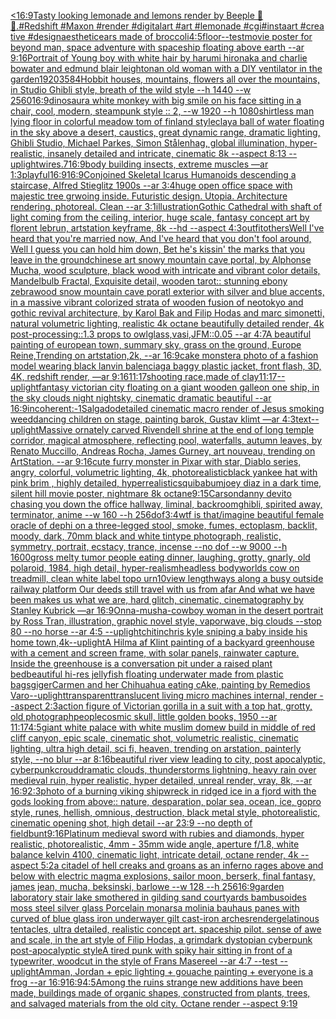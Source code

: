 [<16:9](https://www.ebank.nz/aiartgenerator?category=%3C16%3A9)[Tasty looking lemonade and lemons render by Beeple 🍋 🍹.#Redshift #Maxon #render #digitalart #art #lemonade #cgi#instaart #creative #design](https://www.ebank.nz/aiartgenerator?category=Tasty%2520looking%2520lemonade%2520and%2520lemons%2520render%2520by%C2%A0Beeple%C2%A0%F0%9F%8D%8B%2520%F0%9F%8D%B9.%23Redshift%C2%A0%23Maxon%C2%A0%23render%C2%A0%23digitalart%C2%A0%23art%C2%A0%23lemonade%C2%A0%23cgi%23instaart%C2%A0%23creative%C2%A0%23design)[aesthetic](https://www.ebank.nz/aiartgenerator?category=aesthetic)[ears made of broccoli](https://www.ebank.nz/aiartgenerator?category=ears%2520made%2520of%2520broccoli)[4:5](https://www.ebank.nz/aiartgenerator?category=4%3A5)[floor](https://www.ebank.nz/aiartgenerator?category=floor)[--test](https://www.ebank.nz/aiartgenerator?category=--test)[movie poster for beyond man, space adventure with spaceship floating above earth --ar 9:16](https://www.ebank.nz/aiartgenerator?category=movie%2520poster%2520for%2520beyond%2520man%2C%2520space%2520adventure%2520with%2520spaceship%2520floating%2520above%2520earth%2520--ar%25209%3A16)[Portrait of Young boy with white hair by harumi hironaka and charlie bowater and edmund blair leighton](https://www.ebank.nz/aiartgenerator?category=Portrait%2520of%2520Young%2520boy%2520with%2520white%2520hair%2520by%2520harumi%2520hironaka%2520and%2520charlie%2520bowater%2520and%2520edmund%2520blair%2520leighton)[an old woman with a DIY ventilator in the garden](https://www.ebank.nz/aiartgenerator?category=an%2520old%2520woman%2520with%2520a%2520DIY%2520ventilator%2520in%2520the%2520garden)[1920](https://www.ebank.nz/aiartgenerator?category=1920)[3584](https://www.ebank.nz/aiartgenerator?category=3584)[Hobbit houses, mountains, flowers all over the mountains,  in Studio Ghibli style, breath of the wild style  --h 1440  --w 2560](https://www.ebank.nz/aiartgenerator?category=Hobbit%2520houses%2C%2520mountains%2C%2520flowers%2520all%2520over%2520the%2520mountains%2C%2520%2520in%2520Studio%2520Ghibli%2520style%2C%2520breath%2520of%2520the%2520wild%2520style%2520%2520--h%25201440%2520%2520--w%25202560)[16:9](https://www.ebank.nz/aiartgenerator?category=16%3A9)[dinosaur](https://www.ebank.nz/aiartgenerator?category=dinosaur)[a white monkey with big smile on his face sitting in a chair, cool, modern, steampunk style :: 2, --w 1920 --h 1080](https://www.ebank.nz/aiartgenerator?category=a%2520white%2520monkey%2520with%2520big%2520smile%2520on%2520his%2520face%2520sitting%2520in%2520a%2520chair%2C%2520cool%2C%2520modern%2C%2520steampunk%2520style%2520%3A%3A%25202%2C%2520--w%25201920%2520--h%25201080)[shirtless man lying floor in colorful meadow tom of finland style](https://www.ebank.nz/aiartgenerator?category=shirtless%2520man%2520lying%2520floor%2520in%2520colorful%2520meadow%2520tom%2520of%2520finland%2520style)[clay](https://www.ebank.nz/aiartgenerator?category=clay)[a ball of water floating in the sky above a desert, caustics, great dynamic range, dramatic lighting, Ghibli Studio, Michael Parkes, Simon Stålenhag, global illumination, hyper-realistic, insanely detailed and intricate, cinematic 8k --aspect 8:13 --uplight](https://www.ebank.nz/aiartgenerator?category=a%2520ball%2520of%2520water%2520floating%2520in%2520the%2520sky%2520above%2520a%2520desert%2C%2520caustics%2C%2520great%2520dynamic%2520range%2C%2520dramatic%2520lighting%2C%2520Ghibli%2520Studio%2C%2520Michael%2520Parkes%2C%2520Simon%2520St%C3%A5lenhag%2C%2520global%2520illumination%2C%2520hyper-realistic%2C%2520insanely%2520detailed%2520and%2520intricate%2C%2520cinematic%25208k%2520--aspect%25208%3A13%2520--uplight)[wires](https://www.ebank.nz/aiartgenerator?category=wires)[.7](https://www.ebank.nz/aiartgenerator?category=.7)[16:9](https://www.ebank.nz/aiartgenerator?category=16%3A9)[body building insects, extreme muscles —ar 1:3](https://www.ebank.nz/aiartgenerator?category=body%2520building%2520insects%2C%2520extreme%2520muscles%2520%E2%80%94ar%25201%3A3)[playful](https://www.ebank.nz/aiartgenerator?category=playful)[16:9](https://www.ebank.nz/aiartgenerator?category=16%3A9)[16:9](https://www.ebank.nz/aiartgenerator?category=16%3A9)[Conjoined Skeletal Icarus Humanoids descending a staircase, Alfred Stieglitz 1900s --ar 3:4](https://www.ebank.nz/aiartgenerator?category=Conjoined%2520Skeletal%2520Icarus%2520Humanoids%2520descending%2520a%2520staircase%2C%2520Alfred%2520Stieglitz%25201900s%2520--ar%25203%3A4)[huge open office space with majestic tree grwoing inside. Futuristic design. Utopia. Architecture rendering. photoreal. Clean --ar 3:1](https://www.ebank.nz/aiartgenerator?category=huge%2520open%2520office%2520space%2520with%2520majestic%2520tree%2520grwoing%2520inside.%2520Futuristic%2520design.%2520Utopia.%2520Architecture%2520rendering.%2520photoreal.%2520Clean%2520--ar%25203%3A1)[illustration](https://www.ebank.nz/aiartgenerator?category=illustration)[Gothic Cathedral  with shaft of light coming from the ceiling, interior, huge scale, fantasy concept art by florent lebrun, artstation keyframe, 8k --hd --aspect 4:3](https://www.ebank.nz/aiartgenerator?category=Gothic%2520Cathedral%2520%2520with%2520shaft%2520of%2520light%2520coming%2520from%2520the%2520ceiling%2C%2520interior%2C%2520huge%2520scale%2C%2520fantasy%2520concept%2520art%2520by%2520florent%2520lebrun%2C%2520artstation%2520keyframe%2C%25208k%2520--hd%2520--aspect%25204%3A3)[outfit](https://www.ebank.nz/aiartgenerator?category=outfit)[others](https://www.ebank.nz/aiartgenerator?category=others)[Well I've heard that you're married now, And I've heard that you don't fool around, Well I guess you can hold him down, Bet he's kissin' the marks that you leave in the ground](https://www.ebank.nz/aiartgenerator?category=Well%2520I%27ve%2520heard%2520that%2520you%27re%2520married%2520now%2C%2520And%2520I%27ve%2520heard%2520that%2520you%2520don%27t%2520fool%2520around%2C%2520Well%2520I%2520guess%2520you%2520can%2520hold%2520him%2520down%2C%2520Bet%2520he%27s%2520kissin%27%2520the%2520marks%2520that%2520you%2520leave%2520in%2520the%2520ground)[chinese art snowy mountain cave portal, by Alphonse Mucha, wood sculpture, black wood with intricate and vibrant color details, Mandelbulb Fractal, Exquisite detail, wooden tarot:: stunning ebony zebrawood snow mountain cave poratl exterior with silver and blue accents, in a massive vibrant colorized strata of wooden fusion of neotokyo and gothic revival architecture, by Karol Bak and Filip Hodas and marc simonetti, natural volumetric lighting, realistic 4k octane beautifully detailed render, 4k post-processing::1.3 props to owlglass,vasi,JFM::0.05 --ar 4:7](https://www.ebank.nz/aiartgenerator?category=chinese%2520art%2520snowy%2520mountain%2520cave%2520portal%2C%2520by%2520Alphonse%2520Mucha%2C%2520wood%2520sculpture%2C%2520black%2520wood%2520with%2520intricate%2520and%2520vibrant%2520color%2520details%2C%2520Mandelbulb%2520Fractal%2C%2520Exquisite%2520detail%2C%2520wooden%2520tarot%3A%3A%2520stunning%2520ebony%2520zebrawood%2520snow%2520mountain%2520cave%2520poratl%2520exterior%2520with%2520silver%2520and%2520blue%2520accents%2C%2520in%2520a%2520massive%2520vibrant%2520colorized%2520strata%2520of%2520wooden%2520fusion%2520of%2520neotokyo%2520and%2520gothic%2520revival%2520architecture%2C%2520by%2520Karol%2520Bak%2520and%2520Filip%2520Hodas%2520and%2520marc%2520simonetti%2C%2520natural%2520volumetric%2520lighting%2C%2520realistic%25204k%2520octane%2520beautifully%2520detailed%2520render%2C%25204k%2520post-processing%3A%3A1.3%2520props%2520to%2520owlglass%2Cvasi%2CJFM%3A%3A0.05%2520--ar%25204%3A7)[A beautiful painting of  european town,  summary sky, grass on the ground, Europe Reine,Trending on artstation,2k, --ar 16:9](https://www.ebank.nz/aiartgenerator?category=A%2520beautiful%2520painting%2520of%2520%2520european%2520town%2C%2520%2520summary%2520sky%2C%2520grass%2520on%2520the%2520ground%2C%2520Europe%2520Reine%2CTrending%2520on%2520artstation%2C2k%2C%2520--ar%252016%3A9)[cake monster](https://www.ebank.nz/aiartgenerator?category=cake%2520monster)[a photo of a fashion model wearing black lanvin balenciaga baggy plastic jacket, front flash, 3D, 4K, redshift render, —ar 9:16](https://www.ebank.nz/aiartgenerator?category=a%2520photo%2520of%2520a%2520fashion%2520model%2520wearing%2520black%2520lanvin%2520balenciaga%2520baggy%2520plastic%2520jacket%2C%2520front%2520flash%2C%25203D%2C%25204K%2C%2520redshift%2520render%2C%2520%E2%80%94ar%25209%3A16)[11:17](https://www.ebank.nz/aiartgenerator?category=11%3A17)[shooting race,made of clay](https://www.ebank.nz/aiartgenerator?category=shooting%2520race%2Cmade%2520of%2520clay)[11:17](https://www.ebank.nz/aiartgenerator?category=11%3A17)[--uplight](https://www.ebank.nz/aiartgenerator?category=--uplight)[fantasy victorian city floating on a giant wooden galleon one ship, in the sky clouds night nightsky, cinematic dramatic beautiful --ar 16:9](https://www.ebank.nz/aiartgenerator?category=fantasy%2520victorian%2520city%2520floating%2520on%2520a%2520giant%2520wooden%2520galleon%2520one%2520ship%2C%2520in%2520the%2520sky%2520clouds%2520night%2520nightsky%2C%2520cinematic%2520dramatic%2520beautiful%2520--ar%252016%3A9)[incoherent:-1](https://www.ebank.nz/aiartgenerator?category=incoherent%3A-1)[Salgado](https://www.ebank.nz/aiartgenerator?category=Salgado)[detailed cinematic macro render of Jesus smoking weed](https://www.ebank.nz/aiartgenerator?category=detailed%2520cinematic%2520macro%2520render%2520of%2520Jesus%2520smoking%2520weed)[dancing children on stage, painting barok, Gustav klimt —ar 4:3](https://www.ebank.nz/aiartgenerator?category=dancing%2520children%2520on%2520stage%2C%2520painting%2520barok%2C%2520Gustav%2520klimt%2520%E2%80%94ar%25204%3A3)[text](https://www.ebank.nz/aiartgenerator?category=text)[--uplight](https://www.ebank.nz/aiartgenerator?category=--uplight)[Massive ornately carved Rivendell shrine at the end of long temple corridor, magical atmosphere, reflecting pool, waterfalls, autumn leaves, by Renato Muccillo, Andreas Rocha, James  Gurney,  art nouveau, trending on ArtStation. --ar 9:16](https://www.ebank.nz/aiartgenerator?category=Massive%2520ornately%2520carved%2520Rivendell%2520shrine%2520at%2520the%2520end%2520of%2520long%2520temple%2520corridor%2C%2520magical%2520atmosphere%2C%2520reflecting%2520pool%2C%2520waterfalls%2C%2520autumn%2520leaves%2C%2520by%2520Renato%2520Muccillo%2C%2520Andreas%2520Rocha%2C%2520James%2520%2520Gurney%2C%2520%2520art%2520nouveau%2C%2520trending%2520on%2520ArtStation.%2520--ar%25209%3A16)[cute furry monster in Pixar with star, Diablo series, angry, colorful, volumetric lighting, 4k, photorealistic](https://www.ebank.nz/aiartgenerator?category=cute%2520furry%2520monster%2520in%2520Pixar%2520with%2520star%2C%2520Diablo%2520series%2C%2520angry%2C%2520colorful%2C%2520volumetric%2520lighting%2C%25204k%2C%2520photorealistic)[black yankee hat with pink brim , highly detailed, hyperrealistic](https://www.ebank.nz/aiartgenerator?category=black%2520yankee%2520hat%2520with%2520pink%2520brim%2520%2C%2520highly%2520detailed%2C%2520hyperrealistic)[squibabum](https://www.ebank.nz/aiartgenerator?category=squibabum)[joey diaz in a dark time, silent hill movie poster, nightmare 8k octane](https://www.ebank.nz/aiartgenerator?category=joey%2520diaz%2520in%2520a%2520dark%2520time%2C%2520silent%2520hill%2520movie%2520poster%2C%2520nightmare%25208k%2520octane)[9:15](https://www.ebank.nz/aiartgenerator?category=9%3A15)[Carson](https://www.ebank.nz/aiartgenerator?category=Carson)[danny devito chasing you down the office hallway, liminal, backroom](https://www.ebank.nz/aiartgenerator?category=danny%2520devito%2520chasing%2520you%2520down%2520the%2520office%2520hallway%2C%2520liminal%2C%2520backroom)[ghibli, spirited away, terminator, anime --w 160 --h 256](https://www.ebank.nz/aiartgenerator?category=ghibli%2C%2520spirited%2520away%2C%2520terminator%2C%2520anime%2520--w%2520160%2520--h%2520256)[dof](https://www.ebank.nz/aiartgenerator?category=dof)[3:4](https://www.ebank.nz/aiartgenerator?category=3%3A4)[wtf is that](https://www.ebank.nz/aiartgenerator?category=wtf%2520is%2520that)[/imagine beautiful female oracle of dephi on a three-legged stool, smoke, fumes, ectoplasm, backlit, moody, dark, 70mm black and white tintype photograph, realistic, symmetry, portrait, ecstacy, trance, incense --no dof --w 9000 --h 1600](https://www.ebank.nz/aiartgenerator?category=/imagine%2520beautiful%2520female%2520oracle%2520of%2520dephi%2520on%2520a%2520three-legged%2520stool%2C%2520smoke%2C%2520fumes%2C%2520ectoplasm%2C%2520backlit%2C%2520moody%2C%2520dark%2C%252070mm%2520black%2520and%2520white%2520tintype%2520photograph%2C%2520realistic%2C%2520symmetry%2C%2520portrait%2C%2520ecstacy%2C%2520trance%2C%2520incense%2520--no%2520dof%2520--w%25209000%2520--h%25201600)[gross melty tumor people eating dinner, laughing, grotty, gnarly, old polaroid, 1984, high detail, hyper-realism](https://www.ebank.nz/aiartgenerator?category=gross%2520melty%2520tumor%2520people%2520eating%2520dinner%2C%2520laughing%2C%2520grotty%2C%2520gnarly%2C%2520old%2520polaroid%2C%25201984%2C%2520high%2520detail%2C%2520hyper-realism)[headless bodyworlds cow on treadmill, clean white lab](https://www.ebank.nz/aiartgenerator?category=headless%2520bodyworlds%2520cow%2520on%2520treadmill%2C%2520clean%2520white%2520lab)[el topo urn](https://www.ebank.nz/aiartgenerator?category=el%2520topo%2520urn)[10](https://www.ebank.nz/aiartgenerator?category=10)[view lengthways along a busy outside railway platform Our deeds still travel with us from afar And what we have been makes us what we are, hard glitch, cinematic, cinematography by Stanley Kubrick —ar 16:9](https://www.ebank.nz/aiartgenerator?category=view%2520lengthways%2520along%2520a%2520busy%2520outside%2520railway%2520platform%2520Our%2520deeds%2520still%2520travel%2520with%2520us%2520from%2520afar%2520And%2520what%2520we%2520have%2520been%2520makes%2520us%2520what%2520we%2520are%2C%2520hard%2520glitch%2C%2520cinematic%2C%2520cinematography%2520by%2520Stanley%2520Kubrick%2520%E2%80%94ar%252016%3A9)[Onna-musha-cowboy woman in the desert portrait by Ross Tran, illustration, graphic novel style, vaporwave, big clouds --stop 80 --no horse --ar 4:5 --uplight](https://www.ebank.nz/aiartgenerator?category=Onna-musha-cowboy%2520woman%2520in%2520the%2520desert%2520portrait%2520by%2520Ross%2520Tran%2C%2520illustration%2C%2520graphic%2520novel%2520style%2C%2520vaporwave%2C%2520big%2520clouds%2520--stop%252080%2520--no%2520horse%2520--ar%25204%3A5%2520--uplight)[chitin](https://www.ebank.nz/aiartgenerator?category=chitin)[chris kyle sniping a baby inside his home town,4k](https://www.ebank.nz/aiartgenerator?category=chris%2520kyle%2520sniping%2520a%2520baby%2520inside%2520his%2520home%2520town%2C4k)[--uplight](https://www.ebank.nz/aiartgenerator?category=--uplight)[A Hilma af Klint painting of a backyard greenhouse with a cement and screen frame, with solar panels, rainwater capture. Inside the greenhouse is a conversation pit under a raised plant bed](https://www.ebank.nz/aiartgenerator?category=A%2520Hilma%2520af%2520Klint%2520painting%2520of%2520a%2520backyard%2520greenhouse%2520with%2520a%2520cement%2520and%2520screen%2520frame%2C%2520with%2520solar%2520panels%2C%2520rainwater%2520capture.%2520Inside%2520the%2520greenhouse%2520is%2520a%2520conversation%2520pit%2520under%2520a%2520raised%2520plant%2520bed)[beautiful hi-res jellyfish floating underwater made from plastic bags](https://www.ebank.nz/aiartgenerator?category=beautiful%2520hi-res%2520jellyfish%2520floating%2520underwater%2520made%2520from%2520plastic%2520bags)[giger](https://www.ebank.nz/aiartgenerator?category=giger)[Carmen and her Chihuahua eating cAke, painting by Remedios Varo](https://www.ebank.nz/aiartgenerator?category=Carmen%2520and%2520her%2520Chihuahua%2520eating%2520cAke%2C%2520painting%2520by%2520Remedios%2520Varo)[--uplight](https://www.ebank.nz/aiartgenerator?category=--uplight)[transparent](https://www.ebank.nz/aiartgenerator?category=transparent)[translucent living micro machines internal, render --aspect 2:3](https://www.ebank.nz/aiartgenerator?category=translucent%2520living%2520micro%2520machines%2520internal%2C%2520render%2520--aspect%25202%3A3)[action figure of Victorian gorilla in a suit with a top hat, grotty, old photograph](https://www.ebank.nz/aiartgenerator?category=action%2520figure%2520of%2520Victorian%2520gorilla%2520in%2520a%2520suit%2520with%2520a%2520top%2520hat%2C%2520grotty%2C%2520old%2520photograph)[people](https://www.ebank.nz/aiartgenerator?category=people)[cosmic skull, little golden books, 1950 --ar 11:17](https://www.ebank.nz/aiartgenerator?category=cosmic%2520skull%2C%2520little%2520golden%2520books%2C%25201950%2520--ar%252011%3A17)[4:5](https://www.ebank.nz/aiartgenerator?category=4%3A5)[giant white palace with white muslim domew build  in middle of red cliff canyon, epic scale, cinematic shot, volumetric realistic, cinematic lighting, ultra high detail, sci fi, heaven, trending on arstation, painterly style, --no blur --ar 8:16](https://www.ebank.nz/aiartgenerator?category=giant%2520white%2520palace%2520with%2520white%2520muslim%2520domew%2520build%2520%2520in%2520middle%2520of%2520red%2520cliff%2520canyon%2C%2520epic%2520scale%2C%2520cinematic%2520shot%2C%2520volumetric%2520realistic%2C%2520cinematic%2520lighting%2C%2520ultra%2520high%2520detail%2C%2520sci%2520fi%2C%2520heaven%2C%2520trending%2520on%2520arstation%2C%2520painterly%2520style%2C%2520--no%2520blur%2520--ar%25208%3A16)[beautiful river view leading to city, post apocalyptic, cyberpunk](https://www.ebank.nz/aiartgenerator?category=beautiful%2520river%2520view%2520leading%2520to%2520city%2C%2520post%2520apocalyptic%2C%2520cyberpunk)[croud](https://www.ebank.nz/aiartgenerator?category=croud)[dramatic clouds, thunderstorms lightning, heavy rain over medieval ruin, hyper realistic, hyper detailed, unreal render, vray, 8k, --ar 16:9](https://www.ebank.nz/aiartgenerator?category=dramatic%2520clouds%2C%2520thunderstorms%2520lightning%2C%2520heavy%2520rain%2520over%2520medieval%2520ruin%2C%2520hyper%2520realistic%2C%2520hyper%2520detailed%2C%2520unreal%2520render%2C%2520vray%2C%25208k%2C%2520--ar%252016%3A9)[2:3](https://www.ebank.nz/aiartgenerator?category=2%3A3)[photo of a burning viking shipwreck in ridged ice in a fjord with the gods looking from above:: nature, desparation, polar sea, ocean, ice, gopro style, runes, hellish, omnious, destruction, black metal style, photorealistic, cinematic opening shot, high detail --ar 23:9 --no depth of field](https://www.ebank.nz/aiartgenerator?category=photo%2520of%2520a%2520burning%2520viking%2520shipwreck%2520in%2520ridged%2520ice%2520in%2520a%2520fjord%2520with%2520the%2520gods%2520looking%2520from%2520above%3A%3A%2520nature%2C%2520desparation%2C%2520polar%2520sea%2C%2520ocean%2C%2520ice%2C%2520gopro%2520style%2C%2520runes%2C%2520hellish%2C%2520omnious%2C%2520destruction%2C%2520black%2520metal%2520style%2C%2520photorealistic%2C%2520cinematic%2520opening%2520shot%2C%2520high%2520detail%2520--ar%252023%3A9%2520--no%2520depth%2520of%2520field)[bunt](https://www.ebank.nz/aiartgenerator?category=bunt)[9:16](https://www.ebank.nz/aiartgenerator?category=9%3A16)[Platinum medieval sword with rubies and diamonds, hyper realistic, photorealistic, 4mm - 35mm wide angle, aperture f/1.8, white balance kelvin 4100, cinematic light, intricate detail, octane render, 4k --aspect 5:2](https://www.ebank.nz/aiartgenerator?category=Platinum%2520medieval%2520sword%2520with%2520rubies%2520and%2520diamonds%2C%2520hyper%2520realistic%2C%2520photorealistic%2C%25204mm%2520-%252035mm%2520wide%2520angle%2C%2520aperture%2520f/1.8%2C%2520white%2520balance%2520kelvin%25204100%2C%2520cinematic%2520light%2C%2520intricate%2520detail%2C%2520octane%2520render%2C%25204k%2520--aspect%25205%3A2)[a citadel of hell creaks and groans as an inferno rages above and below with electric magma explosions, sailor moon, berserk, final fantasy, james jean, mucha, beksinski, barlowe --w 128 --h 256](https://www.ebank.nz/aiartgenerator?category=a%2520citadel%2520of%2520hell%2520creaks%2520and%2520groans%2520as%2520an%2520inferno%2520rages%2520above%2520and%2520below%2520with%2520electric%2520magma%2520explosions%2C%2520sailor%2520moon%2C%2520berserk%2C%2520final%2520fantasy%2C%2520james%2520jean%2C%2520mucha%2C%2520beksinski%2C%2520barlowe%2520--w%2520128%2520--h%2520256)[16:9](https://www.ebank.nz/aiartgenerator?category=16%3A9)[garden laboratory stair  lake  smothered in gilding sand courtyards bambusoides moss steel silver glass  Porcelain monarsa molinia bauhaus panes with curved of blue glass iron underwayer gilt cast-iron arches](https://www.ebank.nz/aiartgenerator?category=garden%2520laboratory%2520stair%2520%2520lake%2520%2520smothered%2520in%2520gilding%2520sand%2520courtyards%2520bambusoides%2520moss%2520steel%2520silver%2520glass%2520%2520Porcelain%2520monarsa%2520molinia%2520bauhaus%2520panes%2520with%2520curved%2520of%2520blue%2520glass%2520iron%2520underwayer%2520gilt%2520cast-iron%2520arches)[render](https://www.ebank.nz/aiartgenerator?category=render)[gelatinous tentacles, ultra detailed, realistic concept art. spaceship pilot. sense of awe and scale, in the art style of Filip Hodas, a grimdark dystopian cyberpunk post-apocalyptic style](https://www.ebank.nz/aiartgenerator?category=gelatinous%2520tentacles%2C%2520ultra%2520detailed%2C%2520realistic%2520concept%2520art.%2520spaceship%2520pilot.%2520sense%2520of%2520awe%2520and%2520scale%2C%2520in%2520the%2520art%2520style%2520of%2520Filip%2520Hodas%2C%2520a%2520grimdark%2520dystopian%2520cyberpunk%2520post-apocalyptic%2520style)[A tired punk with spiky hair sitting in front of a typewriter, woodcut in the style of Frans Masereel --ar 4:7 --test --uplight](https://www.ebank.nz/aiartgenerator?category=A%2520tired%2520punk%2520with%2520spiky%2520hair%2520sitting%2520in%2520front%2520of%2520a%2520typewriter%2C%2520woodcut%2520in%2520the%2520style%2520of%2520Frans%2520Masereel%2520--ar%25204%3A7%2520--test%2520--uplight)[Amman, Jordan + epic lighting + gouache painting + everyone is a frog --ar 16:9](https://www.ebank.nz/aiartgenerator?category=Amman%2C%2520Jordan%2520%2B%2520epic%2520lighting%2520%2B%2520gouache%2520painting%2520%2B%2520everyone%2520is%2520a%2520frog%2520--ar%252016%3A9)[16:9](https://www.ebank.nz/aiartgenerator?category=16%3A9)[4:5](https://www.ebank.nz/aiartgenerator?category=4%3A5)[Among the ruins strange new additions have been made, buildings made of organic shapes, constructed from plants, trees, and salvaged materials from the old city. Octane render --aspect 9:19](https://www.ebank.nz/aiartgenerator?category=Among%2520the%2520ruins%2520strange%2520new%2520additions%2520have%2520been%2520made%2C%2520buildings%2520made%2520of%2520organic%2520shapes%2C%2520constructed%2520from%2520plants%2C%2520trees%2C%2520and%2520salvaged%2520materials%2520from%2520the%2520old%2520city.%2520Octane%2520render%2520--aspect%25209%3A19)